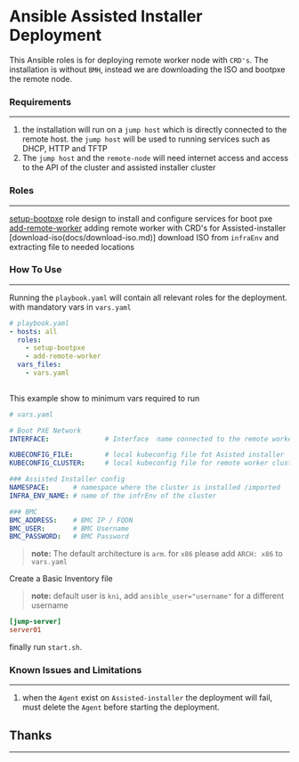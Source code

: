 # Ansible Assisted Installer Deployment

This Ansible roles is for deploying remote worker node with `CRD's`. 
The installation is without `BMH`, instead we are downloading the ISO and bootpxe the remote node.

### **Requirements** 
---
1. the installation will run on a `jump host` which is directly connected to the remote host. the `jump host` will be used to running services such as DHCP, HTTP and TFTP 
2. The `jump host` and the `remote-node` will need internet access and access to the API of the cluster and assisted installer cluster

### **Roles**
---
[setup-bootpxe](docs/setup-bootpxe.md) role design to install and configure services for boot pxe  
[add-remote-worker](docs/add-remote-worker.md) adding remote worker with CRD's for Assisted-installer
[download-iso(docs/download-iso.md)] download ISO from `infraEnv` and extracting file to needed locations
<BR>

### **How To Use**
---
Running the `playbook.yaml` will contain all relevant roles for the deployment. 
with mandatory vars in `vars.yaml`
```yaml
# playbook.yaml
- hosts: all
  roles:
    - setup-bootpxe
    - add-remote-worker
  vars_files:
    - vars.yaml 
  
```

This example show to minimum vars required to run
```yaml
# vars.yaml

# Boot PXE Network
INTERFACE:              # Interface  name connected to the remote worker

KUBECONFIG_FILE:        # local kubeconfig file fot Asisted installer 
KUBECONFIG_CLUSTER:     # local kubeconfig file for remote worker cluster should be installed on

### Assisted Installer config
NAMESPACE:      # namespace where the cluster is installed /imported
INFRA_ENV_NAME: # name of the infrEnv of the cluster

### BMC 
BMC_ADDRESS:    # BMC IP / FQDN
BMC_USER:       # BMC Username
BMC_PASSWORD:   # BMC Password

```
> **note:** The default architecture is `arm`. for `x86` please add `ARCH: x86` to `vars.yaml`

Create a Basic Inventory file
> **note:** default user is `kni`, add `ansible_user="username"` for a different username
```ini
[jump-server]
server01 
```

finally run `start.sh`.

### **Known Issues and Limitations**
---
1. when the `Agent` exist on `Assisted-installer` the deployment will fail, must delete the `Agent` before starting the deployment.



## Thanks
---